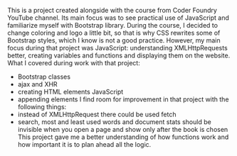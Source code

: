 This is a project created alongside with the course from Coder Foundry YouTube channel. Its main focus was to see practical use of JavaScript and familiarize myself with Bootstrap library. During the course, I decided to change coloring and logo a little bit, so that is why CSS rewrites some of Bootstrap styles, which I know is not a good practice. However, my main focus during that project was JavaScript: understanding XMLHttpRequests better, creating variables  and functions and displaying them on the website. 
What I covered during work with that project:
- Bootstrap classes
- ajax and XHR 
- creating HTML elements JavaScript
- appending elements
I find room for improvement in that project with the following things:
- instead of XMLHttpRequest there could be used fetch
- search, most and least used words and document stats should be invisible when you open a page and show only after the book is chosen
This project gave me a better understanding of how functions work and how important it is to plan ahead all the logic.
